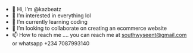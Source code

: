 - 👋 Hi, I’m @kazbeatz
- 👀 I’m interested in everything lol
- 🌱 I’m currently learning coding
- 💞️ I’m looking to collaborate on creating an ecommerce website 
- 📫 How to reach me .... you can reach me at southwyseent@gmail.com or whatsapp +234 7087993140

<!---
kazbeatz/kazbeatz is a ✨ special ✨ repository because its `README.md` (this file) appears on your GitHub profile.
You can click the Preview link to take a look at your changes.
--->
